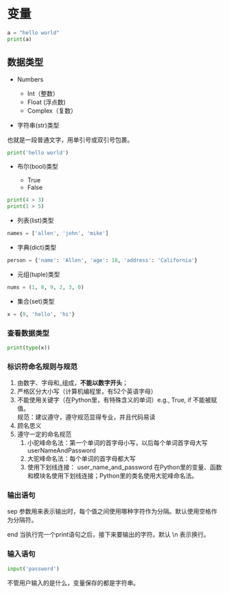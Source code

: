 # 变量

```python
a = "hello world"
print(a)
```

## 数据类型

+ Numbers
    + Int（整数）
    + Float  (浮点数)
    + Complex（复数）

+ 字符串(str)类型

也就是一段普通文字，用单引号或双引号包裹。

```python
print('hello world')
```

+ 布尔(bool)类型

    + True
    + False

```python
print(4 > 3)
print(1 > 5)
```

+ 列表(list)类型

```python
names = ['allen', 'john', 'mike']
```

+ 字典(dict)类型

```python
person = {'name': 'Allen', 'age': 18, 'address': 'California'}
```

- 元组(tuple)类型

```python
nums = (1, 8, 9, 2, 3, 0)
```

- 集合(set)类型

```python
x = {9, 'hello', 'hi'}
```

### 查看数据类型

```python
print(type(x))
```

### 标识符命名规则与规范

 1. 由数字、字母和_组成，**不能以数字开头**；
 2. 严格区分大小写（计算机编程里，有52个英语字母）
 3. 不能使用关键字（在Python里，有特殊含义的单词）e.g., True, if 不能被赋值。  
规范：建议遵守，遵守规范显得专业，并且代码易读
 4. 顾名思义
 5. 遵守一定的命名规范
     1. 小驼峰命名法：第一个单词的首字母小写，以后每个单词首字母大写 userNameAndPassword
     2. 大驼峰命名法：每个单词的首字母都大写
     3. 使用下划线连接： user_name_and_password
     在Python里的变量、函数和模块名使用下划线连接；Python里的类名使用大驼峰命名法。

### 输出语句

sep 参数用来表示输出时，每个值之间使用哪种字符作为分隔。默认使用空格作为分隔符。

end 当执行完一个print语句之后，接下来要输出的字符。默认 \n 表示换行。

### 输入语句

```python
input('password')
```

不管用户输入的是什么，变量保存的都是字符串。

